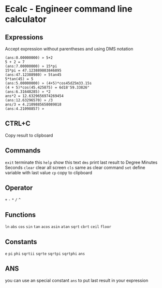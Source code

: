 # Ecalc - Engineer command line calculator

## Expressions

Accept expression without parentheses and using DMS notation

```
(ans:0.00000000) » 5+2
5 + 2 = 7
(ans:7.00000000) » 15*pi
15*pi = 47.123889803846895
(ans:47.12388980) » 5tan45
5*tan(45) = 5
(ans:5.00000000) » (4+5)*cos45d25m33.15s
(4 + 5)*cos(45.425875) = 6d18'59.33826"
(ans:6.31648285) » *2
ans*2 = 12.6329656974269454
(ans:12.63296570) » /3
ans/3 = 4.2109885658089818
(ans:4.21098857) »  
```

## CTRL+C

Copy result to clipboard

## Commands

`exit`  terminate this
`help`  show this text
`dms`   print last result to Degree Minutes Seconds
`clear` clear all screen
`cls`   same as clear command
`set`   define variable with last value
`cp`    copy to clipboard

## Operator

`+` `-` `*` `/` `^`

## Functions

`ln` `abs` `cos` `sin` `tan` `acos` `asin` `atan` `sqrt` `cbrt` `ceil` `floor`

## Constants

`e` `pi` `phi` `sqrtii` `sqrte` `sqrtpi` `sqrtphi` `ans`

## ANS

you can use an special constant `ans` to put last result in your expression
